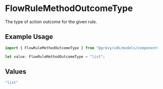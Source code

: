 # FlowRuleMethodOutcomeType

The type of action outcome for the given rule.

## Example Usage

```typescript
import { FlowRuleMethodOutcomeType } from "@gr4vy/sdk/models/components";

let value: FlowRuleMethodOutcomeType = "list";
```

## Values

```typescript
"list"
```